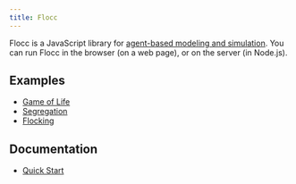 ```yaml
---
title: Flocc
---
```


Flocc is a JavaScript library for [agent-based modeling and simulation](https://en.wikipedia.org/wiki/Agent-based_model). You can run Flocc in the browser (on a web page), or on the server (in Node.js).

## Examples

- [Game of Life](/examples/gameoflife)
- [Segregation](/examples/segregation)
- [Flocking](/examples/flocking)

## Documentation

- [Quick Start](/examples/quickstart)